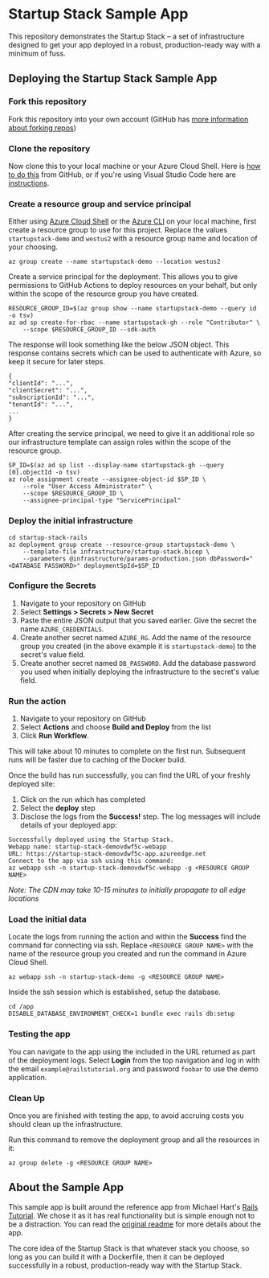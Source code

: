 # Startup Stack Sample App

This repository demonstrates the Startup Stack – a set of infrastructure designed to get your app deployed in a robust, production-ready way with a minimum of fuss.

## Deploying the Startup Stack Sample App

### Fork this repository

Fork this repository into your own account (GitHub has [more information about forking repos](https://docs.github.com/en/get-started/quickstart/fork-a-repo))

### Clone the repository
Now clone this to your local machine or your Azure Cloud Shell. Here is [how to do this](https://docs.github.com/en/github/creating-cloning-and-archiving-repositories/cloning-a-repository-from-github/cloning-a-repository) from GitHub, or if you're using Visual Studio Code here are [instructions](https://code.visualstudio.com/docs/editor/github).

### Create a resource group and service principal

Either using [Azure Cloud Shell](https://docs.microsoft.com/azure/cloud-shell/overview) or the [Azure CLI](https://docs.microsoft.com/cli/azure/) on your local machine, first create a resource group to use for this project.
Replace the values `startupstack-demo` and `westus2` with a resource group name and location of your choosing.

```azurecli
az group create --name startupstack-demo --location westus2
```

Create a service principal for the deployment. This allows you to give permissions to GitHub Actions to deploy resources on your behalf, but only within the scope of the resource group you have created.

```azurecli
RESOURCE_GROUP_ID=$(az group show --name startupstack-demo --query id -o tsv)
az ad sp create-for-rbac --name startupstack-gh --role "Contributor" \
    --scope $RESOURCE_GROUP_ID --sdk-auth
```

The response will look something like the below JSON object. This response contains secrets which can be used to authenticate with Azure, so keep it secure for later steps.

```azurecli
{
"clientId": "...",
"clientSecret": "...",
"subscriptionId": "...",
"tenantId": "...",
...
}
```

After creating the service principal, we need to give it an additional role so our infrastructure template can assign roles within the scope of the resource group.

```azurecli
SP_ID=$(az ad sp list --display-name startupstack-gh --query [0].objectId -o tsv)
az role assignment create --assignee-object-id $SP_ID \
    --role "User Access Administrator" \
    --scope $RESOURCE_GROUP_ID \
    --assignee-principal-type "ServicePrincipal"
```

### Deploy the initial infrastructure

```azurecli
cd startup-stack-rails
az deployment group create --resource-group startupstack-demo \
    --template-file infrastructure/startup-stack.bicep \
    --parameters @infrastructure/params-production.json dbPassword="<DATABASE PASSWORD>" deploymentSpId=$SP_ID
```

### Configure the Secrets

1. Navigate to your repository on GitHub
2. Select **Settings > Secrets > New Secret**
3. Paste the entire JSON output that you saved earlier. Give the secret the name `AZURE_CREDENTIALS`.
4. Create another secret named `AZURE_RG`. Add the name of the resource group you created (in the above example it is `startupstack-demo`) to the secret's value field.
5. Create another secret named `DB_PASSWORD`. Add the database password you used when initially deploying the infrastructure to the secret's value field.

### Run the action

1. Navigate to your repository on GitHub
2. Select **Actions** and choose **Build and Deploy** from the list
3. Click **Run Workflow**.

This will take about 10 minutes to complete on the first run. Subsequent runs will be faster due to caching of the Docker build.

Once the build has run successfully, you can find the URL of your freshly deployed site:

1. Click on the run which has completed
2. Select the **deploy** step
3. Disclose the logs from the **Success!** step. The log messages will include details of your deployed app:

```
Successfully deployed using the Startup Stack.
Webapp name: startup-stack-demovdwf5c-webapp
URL: https://startup-stack-demovdwf5c-app.azureedge.net
Connect to the app via ssh using this command:
az webapp ssh -n startup-stack-demovdwf5c-webapp -g <RESOURCE GROUP NAME>
```

_Note: The CDN may take 10-15 minutes to initially propagate to all edge locations_

### Load the initial data

Locate the logs from running the action and within the **Success** find the command for connecting via ssh. Replace `<RESOURCE GROUP NAME>` with the name of the resource group you created and run the command in Azure Cloud Shell.

```azurecli
az webapp ssh -n startup-stack-demo -g <RESOURCE GROUP NAME>
```

Inside the ssh session which is established, setup the database.

```azurecli
cd /app
DISABLE_DATABASE_ENVIRONMENT_CHECK=1 bundle exec rails db:setup
```

### Testing the app

You can navigate to the app using the included in the URL returned as part of the deployment logs. Select **Login** from the top navigation and log in with the email `example@railstutorial.org` and password `foobar` to use the demo application.

### Clean Up

Once you are finished with testing the app, to avoid accruing costs you should clean up the infrastructure.

Run this command to remove the deployment group and all the resources in it:

```azurecli
az group delete -g <RESOURCE GROUP NAME>
```

## About the Sample App

This sample app is built around the reference app from Michael Hart's [Rails Tutorial](https://railstutorial.org). We chose it as it has real functionality but is simple enough not to be a distraction. You can read the [original readme](./README-ORIG.md) for more details about the app.

The core idea of the Startup Stack is that whatever stack you choose, so long as you can build it with a Dockerfile, then it can be deployed successfully in a robust, production-ready way with the Startup Stack.
